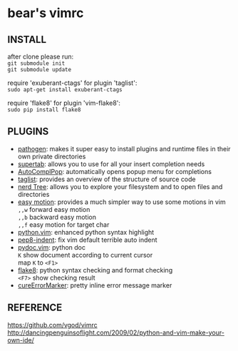 bear's vimrc
============

INSTALL
-------

after clone please run:  
    `git submodule init`  
    `git submodule update`  

require 'exuberant-ctags' for plugin 'taglist':  
    `sudo apt-get install exuberant-ctags`  

require 'flake8' for plugin 'vim-flake8':  
    `sudo pip install flake8`  


PLUGINS
-------

* [pathogen](https://github.com/tpope/vim-pathogen.git): makes it super easy to install plugins and runtime files in their own private directories  
* [supertab](https://github.com/ervandew/supertab): allows you to use <Tab> for all your insert completion needs  
* [AutoComplPop](https://github.com/vim-scripts/AutoComplPop.git): automatically opens popup menu for completions
* [taglist](https://github.com/vim-scripts/taglist.vim): provides an overview of the structure of source code  
* [nerd Tree](https://github.com/scrooloose/nerdtree.git): allows you to explore your filesystem and to open files and directories  
* [easy motion](https://github.com/Lokaltog/vim-easymotion.git): provides a much simpler way to use some motions in vim  
    `,,w` forward easy motion  
    `,,b` backward easy motion  
    `,,f` easy motion for target char  
* [python.vim](https://github.com/vim-scripts/python.vim--Vasiliev): enhanced python syntax highlight  
* [pep8-indent](https://github.com/hynek/vim-python-pep8-indent.git): fix vim default terrible auto indent  
* [pydoc.vim](https://github.com/fs111/pydoc.vim): python doc  
    `K` show document according to current cursor  
    map `K` to `<F1>`  
* [flake8](https://github.com/nvie/vim-flake8): python syntax checking and format checking  
    `<F7>` show checking result  
* [cureErrorMarker](https://github.com/Twinside/vim-cuteErrorMarker): pretty inline error message marker  
  
REFERENCE
---------

https://github.com/vgod/vimrc  
http://dancingpenguinsoflight.com/2009/02/python-and-vim-make-your-own-ide/  

